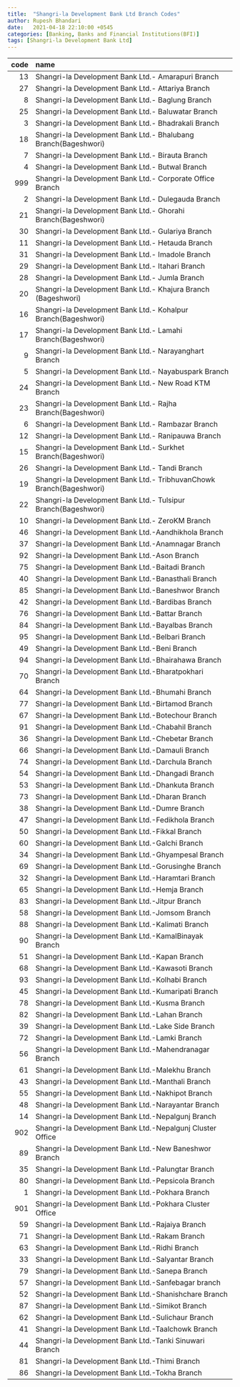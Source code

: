 ```yaml
---
title:  "Shangri-la Development Bank Ltd Branch Codes"
author: Rupesh Bhandari
date:   2021-04-18 22:10:00 +0545
categories: [Banking, Banks and Financial Institutions(BFI)]
tags: [Shangri-la Development Bank Ltd]
---
```


|   code | name                                                                |
|-------:|:--------------------------------------------------------------------|
|     13 | Shangri-la Development Bank Ltd.- Amarapuri Branch                  |
|     27 | Shangri-la Development Bank Ltd.- Attariya Branch                   |
|      8 | Shangri-la Development Bank Ltd.- Baglung Branch                    |
|     25 | Shangri-la Development Bank Ltd.- Baluwatar Branch                  |
|      3 | Shangri-la Development Bank Ltd.- Bhadrakali Branch                 |
|     18 | Shangri-la Development Bank Ltd.- Bhalubang Branch(Bageshwori)      |
|      7 | Shangri-la Development Bank Ltd.- Birauta Branch                    |
|      4 | Shangri-la Development Bank Ltd.- Butwal Branch                     |
|    999 | Shangri-la Development Bank Ltd.- Corporate Office Branch           |
|      2 | Shangri-la Development Bank Ltd.- Dulegauda Branch                  |
|     21 | Shangri-la Development Bank Ltd.- Ghorahi Branch(Bageshwori)        |
|     30 | Shangri-la Development Bank Ltd.- Gulariya Branch                   |
|     11 | Shangri-la Development Bank Ltd.- Hetauda Branch                    |
|     31 | Shangri-la Development Bank Ltd.- Imadole Branch                    |
|     29 | Shangri-la Development Bank Ltd.- Itahari Branch                    |
|     28 | Shangri-la Development Bank Ltd.- Jumla Branch                      |
|     20 | Shangri-la Development Bank Ltd.- Khajura Branch (Bageshwori)       |
|     16 | Shangri-la Development Bank Ltd.- Kohalpur Branch(Bageshwori)       |
|     17 | Shangri-la Development Bank Ltd.- Lamahi Branch(Bageshwori)         |
|      9 | Shangri-la Development Bank Ltd.- Narayanghart Branch               |
|      5 | Shangri-la Development Bank Ltd.- Nayabuspark Branch                |
|     24 | Shangri-la Development Bank Ltd.- New Road KTM Branch               |
|     23 | Shangri-la Development Bank Ltd.- Rajha Branch(Bageshwori)          |
|      6 | Shangri-la Development Bank Ltd.- Rambazar Branch                   |
|     12 | Shangri-la Development Bank Ltd.- Ranipauwa Branch                  |
|     15 | Shangri-la Development Bank Ltd.- Surkhet Branch(Bageshwori)        |
|     26 | Shangri-la Development Bank Ltd.- Tandi Branch                      |
|     19 | Shangri-la Development Bank Ltd.- TribhuvanChowk Branch(Bageshwori) |
|     22 | Shangri-la Development Bank Ltd.- Tulsipur Branch(Bageshwori)       |
|     10 | Shangri-la Development Bank Ltd.- ZeroKM Branch                     |
|     46 | Shangri-la Development Bank Ltd.-Aandhikhola Branch                 |
|     37 | Shangri-la Development Bank Ltd.-Anamnagar Branch                   |
|     92 | Shangri-la Development Bank Ltd.-Ason Branch                        |
|     75 | Shangri-la Development Bank Ltd.-Baitadi Branch                     |
|     40 | Shangri-la Development Bank Ltd.-Banasthali Branch                  |
|     85 | Shangri-la Development Bank Ltd.-Baneshwor Branch                   |
|     42 | Shangri-la Development Bank Ltd.-Bardibas Branch                    |
|     76 | Shangri-la Development Bank Ltd.-Battar Branch                      |
|     84 | Shangri-la Development Bank Ltd.-Bayalbas Branch                    |
|     95 | Shangri-la Development Bank Ltd.-Belbari Branch                     |
|     49 | Shangri-la Development Bank Ltd.-Beni Branch                        |
|     94 | Shangri-la Development Bank Ltd.-Bhairahawa Branch                  |
|     70 | Shangri-la Development Bank Ltd.-Bharatpokhari Branch               |
|     64 | Shangri-la Development Bank Ltd.-Bhumahi Branch                     |
|     77 | Shangri-la Development Bank Ltd.-Birtamod Branch                    |
|     67 | Shangri-la Development Bank Ltd.-Botechour Branch                   |
|     91 | Shangri-la Development Bank Ltd.-Chabahil Branch                    |
|     36 | Shangri-la Development Bank Ltd.-Chebetar Branch                    |
|     66 | Shangri-la Development Bank Ltd.-Damauli Branch                     |
|     74 | Shangri-la Development Bank Ltd.-Darchula Branch                    |
|     54 | Shangri-la Development Bank Ltd.-Dhangadi Branch                    |
|     53 | Shangri-la Development Bank Ltd.-Dhankuta Branch                    |
|     73 | Shangri-la Development Bank Ltd.-Dharan Branch                      |
|     38 | Shangri-la Development Bank Ltd.-Dumre Branch                       |
|     47 | Shangri-la Development Bank Ltd.-Fedikhola Branch                   |
|     50 | Shangri-la Development Bank Ltd.-Fikkal Branch                      |
|     60 | Shangri-la Development Bank Ltd.-Galchi Branch                      |
|     34 | Shangri-la Development Bank Ltd.-Ghyampesal Branch                  |
|     69 | Shangri-la Development Bank Ltd.-Gorusinghe Branch                  |
|     32 | Shangri-la Development Bank Ltd.-Haramtari Branch                   |
|     65 | Shangri-la Development Bank Ltd.-Hemja Branch                       |
|     83 | Shangri-la Development Bank Ltd.-Jitpur Branch                      |
|     58 | Shangri-la Development Bank Ltd.-Jomsom Branch                      |
|     88 | Shangri-la Development Bank Ltd.-Kalimati Branch                    |
|     90 | Shangri-la Development Bank Ltd.-KamalBinayak Branch                |
|     51 | Shangri-la Development Bank Ltd.-Kapan Branch                       |
|     68 | Shangri-la Development Bank Ltd.-Kawasoti Branch                    |
|     93 | Shangri-la Development Bank Ltd.-Kolhabi Branch                     |
|     45 | Shangri-la Development Bank Ltd.-Kumaripati Branch                  |
|     78 | Shangri-la Development Bank Ltd.-Kusma Branch                       |
|     82 | Shangri-la Development Bank Ltd.-Lahan Branch                       |
|     39 | Shangri-la Development Bank Ltd.-Lake Side Branch                   |
|     72 | Shangri-la Development Bank Ltd.-Lamki Branch                       |
|     56 | Shangri-la Development Bank Ltd.-Mahendranagar Branch               |
|     61 | Shangri-la Development Bank Ltd.-Malekhu Branch                     |
|     43 | Shangri-la Development Bank Ltd.-Manthali Branch                    |
|     55 | Shangri-la Development Bank Ltd.-Nakhipot Branch                    |
|     48 | Shangri-la Development Bank Ltd.-Narayantar Branch                  |
|     14 | Shangri-la Development Bank Ltd.-Nepalgunj Branch                   |
|    902 | Shangri-la Development Bank Ltd.-Nepalgunj Cluster Office           |
|     89 | Shangri-la Development Bank Ltd.-New Baneshwor Branch               |
|     35 | Shangri-la Development Bank Ltd.-Palungtar Branch                   |
|     80 | Shangri-la Development Bank Ltd.-Pepsicola Branch                   |
|      1 | Shangri-la Development Bank Ltd.-Pokhara Branch                     |
|    901 | Shangri-la Development Bank Ltd.-Pokhara Cluster Office             |
|     59 | Shangri-la Development Bank Ltd.-Rajaiya Branch                     |
|     71 | Shangri-la Development Bank Ltd.-Rakam Branch                       |
|     63 | Shangri-la Development Bank Ltd.-Ridhi Branch                       |
|     33 | Shangri-la Development Bank Ltd.-Salyantar Branch                   |
|     79 | Shangri-la Development Bank Ltd.-Sanepa Branch                      |
|     57 | Shangri-la Development Bank Ltd.-Sanfebagar branch                  |
|     52 | Shangri-la Development Bank Ltd.-Shanishchare Branch                |
|     87 | Shangri-la Development Bank Ltd.-Simikot Branch                     |
|     62 | Shangri-la Development Bank Ltd.-Sulichaur Branch                   |
|     41 | Shangri-la Development Bank Ltd.-Taalchowk Branch                   |
|     44 | Shangri-la Development Bank Ltd.-Tanki Sinuwari Branch              |
|     81 | Shangri-la Development Bank Ltd.-Thimi Branch                       |
|     86 | Shangri-la Development Bank Ltd.-Tokha Branch                       |